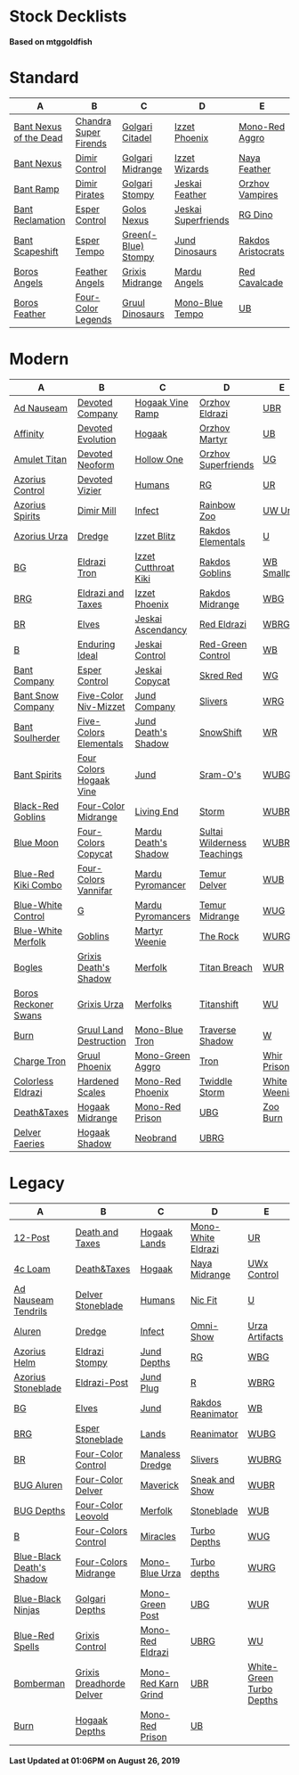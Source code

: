 # Stock Decklists
#### Based on mtggoldfish


# Standard

|                                       A                                        |                                      B                                       |                                    C                                     |                                    D                                     |                                   E                                    |
|--------------------------------------------------------------------------------|------------------------------------------------------------------------------|--------------------------------------------------------------------------|--------------------------------------------------------------------------|------------------------------------------------------------------------|
|[Bant Nexus of the Dead](./mtggoldfish/Standard/decks/Bant_Nexus_of_the_Dead.md)|[Chandra Super Firends](./mtggoldfish/Standard/decks/Chandra_Super_Firends.md)|[Golgari Citadel](./mtggoldfish/Standard/decks/Golgari_Citadel.md)        |[Izzet Phoenix](./mtggoldfish/Standard/decks/Izzet_Phoenix.md)            |[Mono-Red Aggro](./mtggoldfish/Standard/decks/Mono-Red_Aggro.md)        |
|[Bant Nexus](./mtggoldfish/Standard/decks/Bant_Nexus.md)                        |[Dimir Control](./mtggoldfish/Standard/decks/Dimir_Control.md)                |[Golgari Midrange](./mtggoldfish/Standard/decks/Golgari_Midrange.md)      |[Izzet Wizards](./mtggoldfish/Standard/decks/Izzet_Wizards.md)            |[Naya Feather](./mtggoldfish/Standard/decks/Naya_Feather.md)            |
|[Bant Ramp](./mtggoldfish/Standard/decks/Bant_Ramp.md)                          |[Dimir Pirates](./mtggoldfish/Standard/decks/Dimir_Pirates.md)                |[Golgari Stompy](./mtggoldfish/Standard/decks/Golgari_Stompy.md)          |[Jeskai Feather](./mtggoldfish/Standard/decks/Jeskai_Feather.md)          |[Orzhov Vampires](./mtggoldfish/Standard/decks/Orzhov_Vampires.md)      |
|[Bant Reclamation](./mtggoldfish/Standard/decks/Bant_Reclamation.md)            |[Esper Control](./mtggoldfish/Standard/decks/Esper_Control.md)                |[Golos Nexus](./mtggoldfish/Standard/decks/Golos_Nexus.md)                |[Jeskai Superfriends](./mtggoldfish/Standard/decks/Jeskai_Superfriends.md)|[RG Dino](./mtggoldfish/Standard/decks/RG_Dino.md)                      |
|[Bant Scapeshift](./mtggoldfish/Standard/decks/Bant_Scapeshift.md)              |[Esper Tempo](./mtggoldfish/Standard/decks/Esper_Tempo.md)                    |[Green(-Blue) Stompy](./mtggoldfish/Standard/decks/Green(-Blue)_Stompy.md)|[Jund Dinosaurs](./mtggoldfish/Standard/decks/Jund_Dinosaurs.md)          |[Rakdos Aristocrats](./mtggoldfish/Standard/decks/Rakdos_Aristocrats.md)|
|[Boros Angels](./mtggoldfish/Standard/decks/Boros_Angels.md)                    |[Feather Angels](./mtggoldfish/Standard/decks/Feather_Angels.md)              |[Grixis Midrange](./mtggoldfish/Standard/decks/Grixis_Midrange.md)        |[Mardu Angels](./mtggoldfish/Standard/decks/Mardu_Angels.md)              |[Red Cavalcade](./mtggoldfish/Standard/decks/Red_Cavalcade.md)          |
|[Boros Feather](./mtggoldfish/Standard/decks/Boros_Feather.md)                  |[Four-Color Legends](./mtggoldfish/Standard/decks/Four-Color_Legends.md)      |[Gruul Dinosaurs](./mtggoldfish/Standard/decks/Gruul_Dinosaurs.md)        |[Mono-Blue Tempo](./mtggoldfish/Standard/decks/Mono-Blue_Tempo.md)        |[UB](./mtggoldfish/Standard/decks/UB.md)                                |


# Modern

|                                    A                                     |                                       B                                        |                                    C                                     |                                           D                                            |                            E                             |
|--------------------------------------------------------------------------|--------------------------------------------------------------------------------|--------------------------------------------------------------------------|----------------------------------------------------------------------------------------|----------------------------------------------------------|
|[Ad Nauseam](./mtggoldfish/Modern/decks/Ad_Nauseam.md)                    |[Devoted Company](./mtggoldfish/Modern/decks/Devoted_Company.md)                |[Hogaak Vine Ramp](./mtggoldfish/Modern/decks/Hogaak_Vine_Ramp.md)        |[Orzhov Eldrazi](./mtggoldfish/Modern/decks/Orzhov_Eldrazi.md)                          |[UBR](./mtggoldfish/Modern/decks/UBR.md)                  |
|[Affinity](./mtggoldfish/Modern/decks/Affinity.md)                        |[Devoted Evolution](./mtggoldfish/Modern/decks/Devoted_Evolution.md)            |[Hogaak](./mtggoldfish/Modern/decks/Hogaak.md)                            |[Orzhov Martyr](./mtggoldfish/Modern/decks/Orzhov_Martyr.md)                            |[UB](./mtggoldfish/Modern/decks/UB.md)                    |
|[Amulet Titan](./mtggoldfish/Modern/decks/Amulet_Titan.md)                |[Devoted Neoform](./mtggoldfish/Modern/decks/Devoted_Neoform.md)                |[Hollow One](./mtggoldfish/Modern/decks/Hollow_One.md)                    |[Orzhov Superfriends](./mtggoldfish/Modern/decks/Orzhov_Superfriends.md)                |[UG](./mtggoldfish/Modern/decks/UG.md)                    |
|[Azorius Control](./mtggoldfish/Modern/decks/Azorius_Control.md)          |[Devoted Vizier](./mtggoldfish/Modern/decks/Devoted_Vizier.md)                  |[Humans](./mtggoldfish/Modern/decks/Humans.md)                            |[RG](./mtggoldfish/Modern/decks/RG.md)                                                  |[UR](./mtggoldfish/Modern/decks/UR.md)                    |
|[Azorius Spirits](./mtggoldfish/Modern/decks/Azorius_Spirits.md)          |[Dimir Mill](./mtggoldfish/Modern/decks/Dimir_Mill.md)                          |[Infect](./mtggoldfish/Modern/decks/Infect.md)                            |[Rainbow Zoo](./mtggoldfish/Modern/decks/Rainbow_Zoo.md)                                |[UW Urza](./mtggoldfish/Modern/decks/UW_Urza.md)          |
|[Azorius Urza](./mtggoldfish/Modern/decks/Azorius_Urza.md)                |[Dredge](./mtggoldfish/Modern/decks/Dredge.md)                                  |[Izzet Blitz](./mtggoldfish/Modern/decks/Izzet_Blitz.md)                  |[Rakdos Elementals](./mtggoldfish/Modern/decks/Rakdos_Elementals.md)                    |[U](./mtggoldfish/Modern/decks/U.md)                      |
|[BG](./mtggoldfish/Modern/decks/BG.md)                                    |[Eldrazi Tron](./mtggoldfish/Modern/decks/Eldrazi_Tron.md)                      |[Izzet Cutthroat Kiki](./mtggoldfish/Modern/decks/Izzet_Cutthroat_Kiki.md)|[Rakdos Goblins](./mtggoldfish/Modern/decks/Rakdos_Goblins.md)                          |[WB Smallpox](./mtggoldfish/Modern/decks/WB_Smallpox.md)  |
|[BRG](./mtggoldfish/Modern/decks/BRG.md)                                  |[Eldrazi and Taxes](./mtggoldfish/Modern/decks/Eldrazi_and_Taxes.md)            |[Izzet Phoenix](./mtggoldfish/Modern/decks/Izzet_Phoenix.md)              |[Rakdos Midrange](./mtggoldfish/Modern/decks/Rakdos_Midrange.md)                        |[WBG](./mtggoldfish/Modern/decks/WBG.md)                  |
|[BR](./mtggoldfish/Modern/decks/BR.md)                                    |[Elves](./mtggoldfish/Modern/decks/Elves.md)                                    |[Jeskai Ascendancy](./mtggoldfish/Modern/decks/Jeskai_Ascendancy.md)      |[Red Eldrazi](./mtggoldfish/Modern/decks/Red_Eldrazi.md)                                |[WBRG](./mtggoldfish/Modern/decks/WBRG.md)                |
|[B](./mtggoldfish/Modern/decks/B.md)                                      |[Enduring Ideal](./mtggoldfish/Modern/decks/Enduring_Ideal.md)                  |[Jeskai Control](./mtggoldfish/Modern/decks/Jeskai_Control.md)            |[Red-Green Control](./mtggoldfish/Modern/decks/Red-Green_Control.md)                    |[WB](./mtggoldfish/Modern/decks/WB.md)                    |
|[Bant Company](./mtggoldfish/Modern/decks/Bant_Company.md)                |[Esper Control](./mtggoldfish/Modern/decks/Esper_Control.md)                    |[Jeskai Copycat](./mtggoldfish/Modern/decks/Jeskai_Copycat.md)            |[Skred Red](./mtggoldfish/Modern/decks/Skred_Red.md)                                    |[WG](./mtggoldfish/Modern/decks/WG.md)                    |
|[Bant Snow Company](./mtggoldfish/Modern/decks/Bant_Snow_Company.md)      |[Five-Color Niv-Mizzet](./mtggoldfish/Modern/decks/Five-Color_Niv-Mizzet.md)    |[Jund Company](./mtggoldfish/Modern/decks/Jund_Company.md)                |[Slivers](./mtggoldfish/Modern/decks/Slivers.md)                                        |[WRG](./mtggoldfish/Modern/decks/WRG.md)                  |
|[Bant Soulherder](./mtggoldfish/Modern/decks/Bant_Soulherder.md)          |[Five-Colors Elementals](./mtggoldfish/Modern/decks/Five-Colors_Elementals.md)  |[Jund Death's Shadow](./mtggoldfish/Modern/decks/Jund_Death's_Shadow.md)  |[SnowShift](./mtggoldfish/Modern/decks/SnowShift.md)                                    |[WR](./mtggoldfish/Modern/decks/WR.md)                    |
|[Bant Spirits](./mtggoldfish/Modern/decks/Bant_Spirits.md)                |[Four Colors Hogaak Vine](./mtggoldfish/Modern/decks/Four_Colors_Hogaak_Vine.md)|[Jund](./mtggoldfish/Modern/decks/Jund.md)                                |[Sram-O's](./mtggoldfish/Modern/decks/Sram-O's.md)                                      |[WUBG](./mtggoldfish/Modern/decks/WUBG.md)                |
|[Black-Red Goblins](./mtggoldfish/Modern/decks/Black-Red_Goblins.md)      |[Four-Color Midrange](./mtggoldfish/Modern/decks/Four-Color_Midrange.md)        |[Living End](./mtggoldfish/Modern/decks/Living_End.md)                    |[Storm](./mtggoldfish/Modern/decks/Storm.md)                                            |[WUBRG](./mtggoldfish/Modern/decks/WUBRG.md)              |
|[Blue Moon](./mtggoldfish/Modern/decks/Blue_Moon.md)                      |[Four-Colors Copycat](./mtggoldfish/Modern/decks/Four-Colors_Copycat.md)        |[Mardu Death's Shadow](./mtggoldfish/Modern/decks/Mardu_Death's_Shadow.md)|[Sultai Wilderness Teachings](./mtggoldfish/Modern/decks/Sultai_Wilderness_Teachings.md)|[WUBR](./mtggoldfish/Modern/decks/WUBR.md)                |
|[Blue-Red Kiki Combo](./mtggoldfish/Modern/decks/Blue-Red_Kiki_Combo.md)  |[Four-Colors Vannifar](./mtggoldfish/Modern/decks/Four-Colors_Vannifar.md)      |[Mardu Pyromancer](./mtggoldfish/Modern/decks/Mardu_Pyromancer.md)        |[Temur Delver](./mtggoldfish/Modern/decks/Temur_Delver.md)                              |[WUB](./mtggoldfish/Modern/decks/WUB.md)                  |
|[Blue-White Control](./mtggoldfish/Modern/decks/Blue-White_Control.md)    |[G](./mtggoldfish/Modern/decks/G.md)                                            |[Mardu Pyromancers](./mtggoldfish/Modern/decks/Mardu_Pyromancers.md)      |[Temur Midrange](./mtggoldfish/Modern/decks/Temur_Midrange.md)                          |[WUG](./mtggoldfish/Modern/decks/WUG.md)                  |
|[Blue-White Merfolk](./mtggoldfish/Modern/decks/Blue-White_Merfolk.md)    |[Goblins](./mtggoldfish/Modern/decks/Goblins.md)                                |[Martyr Weenie](./mtggoldfish/Modern/decks/Martyr_Weenie.md)              |[The Rock](./mtggoldfish/Modern/decks/The_Rock.md)                                      |[WURG](./mtggoldfish/Modern/decks/WURG.md)                |
|[Bogles](./mtggoldfish/Modern/decks/Bogles.md)                            |[Grixis Death's Shadow](./mtggoldfish/Modern/decks/Grixis_Death's_Shadow.md)    |[Merfolk](./mtggoldfish/Modern/decks/Merfolk.md)                          |[Titan Breach](./mtggoldfish/Modern/decks/Titan_Breach.md)                              |[WUR](./mtggoldfish/Modern/decks/WUR.md)                  |
|[Boros Reckoner Swans](./mtggoldfish/Modern/decks/Boros_Reckoner_Swans.md)|[Grixis Urza](./mtggoldfish/Modern/decks/Grixis_Urza.md)                        |[Merfolks](./mtggoldfish/Modern/decks/Merfolks.md)                        |[Titanshift](./mtggoldfish/Modern/decks/Titanshift.md)                                  |[WU](./mtggoldfish/Modern/decks/WU.md)                    |
|[Burn](./mtggoldfish/Modern/decks/Burn.md)                                |[Gruul Land Destruction](./mtggoldfish/Modern/decks/Gruul_Land_Destruction.md)  |[Mono-Blue Tron](./mtggoldfish/Modern/decks/Mono-Blue_Tron.md)            |[Traverse Shadow](./mtggoldfish/Modern/decks/Traverse_Shadow.md)                        |[W](./mtggoldfish/Modern/decks/W.md)                      |
|[Charge Tron](./mtggoldfish/Modern/decks/Charge_Tron.md)                  |[Gruul Phoenix](./mtggoldfish/Modern/decks/Gruul_Phoenix.md)                    |[Mono-Green Aggro](./mtggoldfish/Modern/decks/Mono-Green_Aggro.md)        |[Tron](./mtggoldfish/Modern/decks/Tron.md)                                              |[Whir Prison](./mtggoldfish/Modern/decks/Whir_Prison.md)  |
|[Colorless Eldrazi](./mtggoldfish/Modern/decks/Colorless_Eldrazi.md)      |[Hardened Scales](./mtggoldfish/Modern/decks/Hardened_Scales.md)                |[Mono-Red Phoenix](./mtggoldfish/Modern/decks/Mono-Red_Phoenix.md)        |[Twiddle Storm](./mtggoldfish/Modern/decks/Twiddle_Storm.md)                            |[White Weenie](./mtggoldfish/Modern/decks/White_Weenie.md)|
|[Death&amp;Taxes](./mtggoldfish/Modern/decks/Death&amp;Taxes.md)          |[Hogaak Midrange](./mtggoldfish/Modern/decks/Hogaak_Midrange.md)                |[Mono-Red Prison](./mtggoldfish/Modern/decks/Mono-Red_Prison.md)          |[UBG](./mtggoldfish/Modern/decks/UBG.md)                                                |[Zoo Burn](./mtggoldfish/Modern/decks/Zoo_Burn.md)        |
|[Delver Faeries](./mtggoldfish/Modern/decks/Delver_Faeries.md)            |[Hogaak Shadow](./mtggoldfish/Modern/decks/Hogaak_Shadow.md)                    |[Neobrand](./mtggoldfish/Modern/decks/Neobrand.md)                        |[UBRG](./mtggoldfish/Modern/decks/UBRG.md)                                              |                                                          |


# Legacy

|                                         A                                          |                                        B                                         |                                   C                                    |                                  D                                   |                                        E                                         |
|------------------------------------------------------------------------------------|----------------------------------------------------------------------------------|------------------------------------------------------------------------|----------------------------------------------------------------------|----------------------------------------------------------------------------------|
|[12-Post](./mtggoldfish/Legacy/decks/12-Post.md)                                    |[Death and Taxes](./mtggoldfish/Legacy/decks/Death_and_Taxes.md)                  |[Hogaak Lands](./mtggoldfish/Legacy/decks/Hogaak_Lands.md)              |[Mono-White Eldrazi](./mtggoldfish/Legacy/decks/Mono-White_Eldrazi.md)|[UR](./mtggoldfish/Legacy/decks/UR.md)                                            |
|[4c Loam](./mtggoldfish/Legacy/decks/4c_Loam.md)                                    |[Death&amp;Taxes](./mtggoldfish/Legacy/decks/Death&amp;Taxes.md)                  |[Hogaak](./mtggoldfish/Legacy/decks/Hogaak.md)                          |[Naya Midrange](./mtggoldfish/Legacy/decks/Naya_Midrange.md)          |[UWx Control](./mtggoldfish/Legacy/decks/UWx_Control.md)                          |
|[Ad Nauseam Tendrils](./mtggoldfish/Legacy/decks/Ad_Nauseam_Tendrils.md)            |[Delver Stoneblade](./mtggoldfish/Legacy/decks/Delver_Stoneblade.md)              |[Humans](./mtggoldfish/Legacy/decks/Humans.md)                          |[Nic Fit](./mtggoldfish/Legacy/decks/Nic_Fit.md)                      |[U](./mtggoldfish/Legacy/decks/U.md)                                              |
|[Aluren](./mtggoldfish/Legacy/decks/Aluren.md)                                      |[Dredge](./mtggoldfish/Legacy/decks/Dredge.md)                                    |[Infect](./mtggoldfish/Legacy/decks/Infect.md)                          |[Omni-Show](./mtggoldfish/Legacy/decks/Omni-Show.md)                  |[Urza Artifacts](./mtggoldfish/Legacy/decks/Urza_Artifacts.md)                    |
|[Azorius Helm](./mtggoldfish/Legacy/decks/Azorius_Helm.md)                          |[Eldrazi Stompy](./mtggoldfish/Legacy/decks/Eldrazi_Stompy.md)                    |[Jund Depths](./mtggoldfish/Legacy/decks/Jund_Depths.md)                |[RG](./mtggoldfish/Legacy/decks/RG.md)                                |[WBG](./mtggoldfish/Legacy/decks/WBG.md)                                          |
|[Azorius Stoneblade](./mtggoldfish/Legacy/decks/Azorius_Stoneblade.md)              |[Eldrazi-Post](./mtggoldfish/Legacy/decks/Eldrazi-Post.md)                        |[Jund Plug](./mtggoldfish/Legacy/decks/Jund_Plug.md)                    |[R](./mtggoldfish/Legacy/decks/R.md)                                  |[WBRG](./mtggoldfish/Legacy/decks/WBRG.md)                                        |
|[BG](./mtggoldfish/Legacy/decks/BG.md)                                              |[Elves](./mtggoldfish/Legacy/decks/Elves.md)                                      |[Jund](./mtggoldfish/Legacy/decks/Jund.md)                              |[Rakdos Reanimator](./mtggoldfish/Legacy/decks/Rakdos_Reanimator.md)  |[WB](./mtggoldfish/Legacy/decks/WB.md)                                            |
|[BRG](./mtggoldfish/Legacy/decks/BRG.md)                                            |[Esper Stoneblade](./mtggoldfish/Legacy/decks/Esper_Stoneblade.md)                |[Lands](./mtggoldfish/Legacy/decks/Lands.md)                            |[Reanimator](./mtggoldfish/Legacy/decks/Reanimator.md)                |[WUBG](./mtggoldfish/Legacy/decks/WUBG.md)                                        |
|[BR](./mtggoldfish/Legacy/decks/BR.md)                                              |[Four-Color Control](./mtggoldfish/Legacy/decks/Four-Color_Control.md)            |[Manaless Dredge](./mtggoldfish/Legacy/decks/Manaless_Dredge.md)        |[Slivers](./mtggoldfish/Legacy/decks/Slivers.md)                      |[WUBRG](./mtggoldfish/Legacy/decks/WUBRG.md)                                      |
|[BUG Aluren](./mtggoldfish/Legacy/decks/BUG_Aluren.md)                              |[Four-Color Delver](./mtggoldfish/Legacy/decks/Four-Color_Delver.md)              |[Maverick](./mtggoldfish/Legacy/decks/Maverick.md)                      |[Sneak and Show](./mtggoldfish/Legacy/decks/Sneak_and_Show.md)        |[WUBR](./mtggoldfish/Legacy/decks/WUBR.md)                                        |
|[BUG Depths](./mtggoldfish/Legacy/decks/BUG_Depths.md)                              |[Four-Color Leovold](./mtggoldfish/Legacy/decks/Four-Color_Leovold.md)            |[Merfolk](./mtggoldfish/Legacy/decks/Merfolk.md)                        |[Stoneblade](./mtggoldfish/Legacy/decks/Stoneblade.md)                |[WUB](./mtggoldfish/Legacy/decks/WUB.md)                                          |
|[B](./mtggoldfish/Legacy/decks/B.md)                                                |[Four-Colors Control](./mtggoldfish/Legacy/decks/Four-Colors_Control.md)          |[Miracles](./mtggoldfish/Legacy/decks/Miracles.md)                      |[Turbo Depths](./mtggoldfish/Legacy/decks/Turbo_Depths.md)            |[WUG](./mtggoldfish/Legacy/decks/WUG.md)                                          |
|[Blue-Black Death's Shadow](./mtggoldfish/Legacy/decks/Blue-Black_Death's_Shadow.md)|[Four-Colors Midrange](./mtggoldfish/Legacy/decks/Four-Colors_Midrange.md)        |[Mono-Blue Urza](./mtggoldfish/Legacy/decks/Mono-Blue_Urza.md)          |[Turbo depths](./mtggoldfish/Legacy/decks/Turbo_depths.md)            |[WURG](./mtggoldfish/Legacy/decks/WURG.md)                                        |
|[Blue-Black Ninjas](./mtggoldfish/Legacy/decks/Blue-Black_Ninjas.md)                |[Golgari Depths](./mtggoldfish/Legacy/decks/Golgari_Depths.md)                    |[Mono-Green Post](./mtggoldfish/Legacy/decks/Mono-Green_Post.md)        |[UBG](./mtggoldfish/Legacy/decks/UBG.md)                              |[WUR](./mtggoldfish/Legacy/decks/WUR.md)                                          |
|[Blue-Red Spells](./mtggoldfish/Legacy/decks/Blue-Red_Spells.md)                    |[Grixis Control](./mtggoldfish/Legacy/decks/Grixis_Control.md)                    |[Mono-Red Eldrazi](./mtggoldfish/Legacy/decks/Mono-Red_Eldrazi.md)      |[UBRG](./mtggoldfish/Legacy/decks/UBRG.md)                            |[WU](./mtggoldfish/Legacy/decks/WU.md)                                            |
|[Bomberman](./mtggoldfish/Legacy/decks/Bomberman.md)                                |[Grixis Dreadhorde Delver](./mtggoldfish/Legacy/decks/Grixis_Dreadhorde_Delver.md)|[Mono-Red Karn Grind](./mtggoldfish/Legacy/decks/Mono-Red_Karn_Grind.md)|[UBR](./mtggoldfish/Legacy/decks/UBR.md)                              |[White-Green Turbo Depths](./mtggoldfish/Legacy/decks/White-Green_Turbo_Depths.md)|
|[Burn](./mtggoldfish/Legacy/decks/Burn.md)                                          |[Hogaak Depths](./mtggoldfish/Legacy/decks/Hogaak_Depths.md)                      |[Mono-Red Prison](./mtggoldfish/Legacy/decks/Mono-Red_Prison.md)        |[UB](./mtggoldfish/Legacy/decks/UB.md)                                |                                                                                  |



#### Last Updated at 01:06PM on August 26, 2019